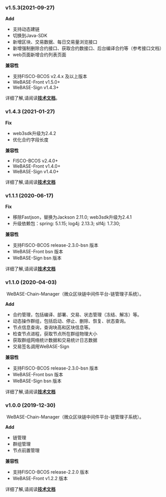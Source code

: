 ### v1.5.3(2021-09-27)

**Add**
- 支持动态建链
- 切换到Java-SDK
- 新增区块、交易数据、每日交易量浏览接口
- 新增强制删除合约接口、获取合约数接口、后台编译合约等（参考接口文档）
- web页面新增合约列表页面

**兼容性**
- 支持FISCO-BCOS v2.4.x 及以上版本
- WeBASE-Front v1.5.0+
- WeBASE-Sign v1.4.3+

详细了解,请阅读[**技术文档**](https://webasedoc.readthedocs.io/zh_CN/latest/)。

### v1.4.3 (2021-01-27)

**Fix**

- web3sdk升级为2.4.2
- 优化合约字段长度

**兼容性**

- FISCO-BCOS v2.4.0+
- WeBASE-Front v1.4.0+
- WeBASE-Sign v1.4.0+

详细了解,请阅读[**技术文档**](https://webasedoc.readthedocs.io/zh_CN/latest/)



### v1.1.1 (2020-06-17)

**Fix**
- 移除Fastjson，替换为Jackson 2.11.0; web3sdk升级为2.4.1
- 升级依赖包：spring: 5.1.15; log4j: 2.13.3; slf4j: 1.7.30; 

**兼容性**

- 支持FISCO-BCOS release-2.3.0-bsn 版本
- WeBASE-Front bsn 版本
- WeBASE-Sign bsn 版本

详细了解,请阅读[**技术文档**](https://webasedoc.readthedocs.io/zh_CN/latest/)



### v1.1.0 (2020-04-03)

​	WeBASE-Chain-Manager（微众区块链中间件平台-链管理子系统）。

**Add**

- 合约管理，包括编译、部署、交易、状态管理（冻结、解冻）等。
- 动态操作群组，包括启动、停止、删除、恢复、状态查询。
- 节点信息查询，查询块高和区块信息等。
- 检查节点进程，获取节点所在群组物理大小
- 获取群组网络统计数据和交易统计日志数据
- 交易签名调用WeBASE-Sign

**兼容性**

- 支持FISCO-BCOS release-2.3.0-bsn 版本
- WeBASE-Front bsn 版本
- WeBASE-Sign bsn 版本

详细了解,请阅读[**技术文档**](https://webasedoc.readthedocs.io/zh_CN/latest/)



### v1.0.0 (2019-12-30)

​	WeBASE-Chain-Manager（微众区块链中间件平台-链管理子系统）。

**Add**

- 链管理
- 群组管理
- 节点前置管理

**兼容性**

- 支持FISCO-BCOS release-2.2.0 版本
- WeBASE-Front v1.2.2 版本

详细了解,请阅读[**技术文档**](https://webasedoc.readthedocs.io/zh_CN/latest/)
